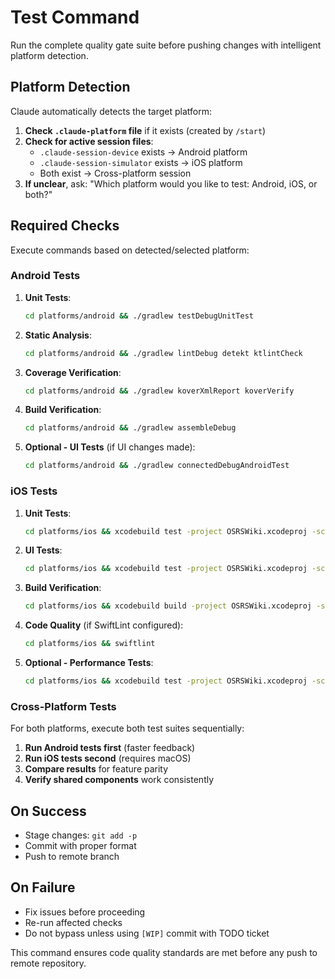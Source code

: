 # Test Command

Run the complete quality gate suite before pushing changes with intelligent platform detection.

## Platform Detection

Claude automatically detects the target platform:

1. **Check `.claude-platform` file** if it exists (created by `/start`)
2. **Check for active session files**:
   - `.claude-session-device` exists → Android platform
   - `.claude-session-simulator` exists → iOS platform  
   - Both exist → Cross-platform session
3. **If unclear**, ask: "Which platform would you like to test: Android, iOS, or both?"

## Required Checks

Execute commands based on detected/selected platform:

### Android Tests

1. **Unit Tests**:
   ```bash
   cd platforms/android && ./gradlew testDebugUnitTest
   ```

2. **Static Analysis**:
   ```bash
   cd platforms/android && ./gradlew lintDebug detekt ktlintCheck
   ```

3. **Coverage Verification**:
   ```bash
   cd platforms/android && ./gradlew koverXmlReport koverVerify
   ```

4. **Build Verification**:
   ```bash
   cd platforms/android && ./gradlew assembleDebug
   ```

5. **Optional - UI Tests** (if UI changes made):
   ```bash
   cd platforms/android && ./gradlew connectedDebugAndroidTest
   ```

### iOS Tests

1. **Unit Tests**:
   ```bash
   cd platforms/ios && xcodebuild test -project OSRSWiki.xcodeproj -scheme OSRSWiki -destination 'platform=iOS Simulator,name=iPhone 15 Pro'
   ```

2. **UI Tests**:
   ```bash
   cd platforms/ios && xcodebuild test -project OSRSWiki.xcodeproj -scheme OSRSWikiUITests -destination 'platform=iOS Simulator,name=iPhone 15 Pro'
   ```

3. **Build Verification**:
   ```bash
   cd platforms/ios && xcodebuild build -project OSRSWiki.xcodeproj -scheme OSRSWiki -sdk iphonesimulator -configuration Debug
   ```

4. **Code Quality** (if SwiftLint configured):
   ```bash
   cd platforms/ios && swiftlint
   ```

5. **Optional - Performance Tests**:
   ```bash
   cd platforms/ios && xcodebuild test -project OSRSWiki.xcodeproj -scheme OSRSWiki -destination 'platform=iOS Simulator,name=iPhone 15 Pro' -only-testing:OSRSWikiTests/testPerformanceExample
   ```

### Cross-Platform Tests

For both platforms, execute both test suites sequentially:

1. **Run Android tests first** (faster feedback)
2. **Run iOS tests second** (requires macOS)
3. **Compare results** for feature parity
4. **Verify shared components** work consistently

## On Success
- Stage changes: `git add -p`
- Commit with proper format
- Push to remote branch

## On Failure
- Fix issues before proceeding
- Re-run affected checks
- Do not bypass unless using `[WIP]` commit with TODO ticket

This command ensures code quality standards are met before any push to remote repository.